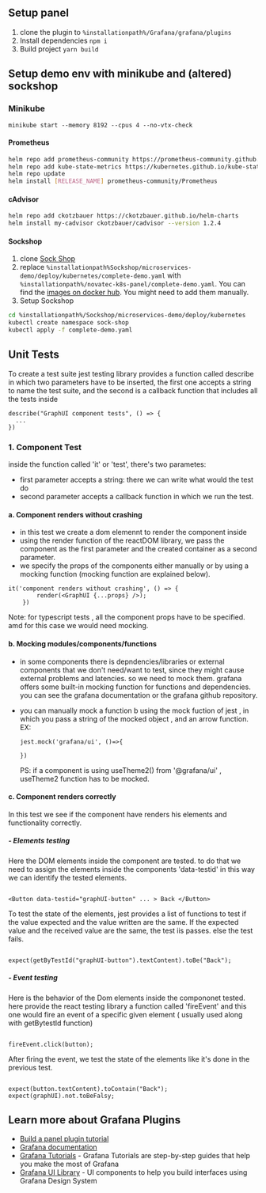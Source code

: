 ## Setup panel

1. clone the plugin to `%installationpath%/Grafana/grafana/plugins`
2. Install dependencies `npm i`
3. Build project `yarn build`

## Setup demo env with minikube and (altered) sockshop

### Minikube

```
minikube start --memory 8192 --cpus 4 --no-vtx-check
```

#### Prometheus

```BASH
helm repo add prometheus-community https://prometheus-community.github.io/helm-charts
helm repo add kube-state-metrics https://kubernetes.github.io/kube-state-metrics
helm repo update
helm install [RELEASE_NAME] prometheus-community/Prometheus
```

#### cAdvisor

```BASH
helm repo add ckotzbauer https://ckotzbauer.github.io/helm-charts
helm install my-cadvisor ckotzbauer/cadvisor --version 1.2.4
```

#### Sockshop

1. clone [Sock Shop](https://github.com/microservices-demo/microservices-demo)
2. replace `%installationpath%Sockshop/microservices-demo/deploy/kubernetes/complete-demo.yaml` with `%installationpath%/novatec-k8s-panel/complete-demo.yaml`. You can find the [images on docker hub](https://hub.docker.com/u/thesisphilip). You might need to add them manually.
3. Setup Sockshop

```BASH
cd %installationpath%/Sockshop/microservices-demo/deploy/kubernetes
kubectl create namespace sock-shop
kubectl apply -f complete-demo.yaml
```

## Unit Tests

To create a test suite jest testing library provides a function called describe in which two parameters have to be inserted, the first one accepts a string to name the test suite, and the second is a callback function that includes all the tests inside

```
describe("GraphUI component tests", () => {
  ...
})
```

### 1. Component Test

inside the function called 'it' or 'test', there's two parametes:

- first parameter accepts a string: there we can write what would the test do
- second parameter accepts a callback function in which we run the test.

#### a. Component renders without crashing

- in this test we create a dom elemennt to render the component inside
- using the render function of the reactDOM library, we pass the component as the first parameter and the created container as a second parameter.
- we specify the props of the components either manually or by using a mocking function (mocking function are explained below).

```
it('component renders without crashing', () => {
        render(<GraphUI {...props} />);
    })
```

Note: for typescript tests , all the component props have to be specified. amd for this case we would need mocking.

#### b. Mocking modules/components/functions

- in some components there is depndencies/libraries or external components that we don't need/want to test, since they might cause external problems and latencies. so we need to mock them. grafana offers some built-in mocking function for functions and dependencies. you can see the grafana documentation or the grafana github repository.
- you can manually mock a function b using the mock fuction of jest , in which you pass a string of the mocked object , and an arrow function. EX:

  ```
  jest.mock('grafana/ui', ()=>{

  })
  ```

  PS: if a component is using useTheme2() from '@grafana/ui' , useTheme2 function has to be mocked.

#### c. Component renders correctly

In this test we see if the component have renders his elements and functionality correctly.

##### - Elements testing

Here the DOM elements inside the component are tested. to do that we need to assign the elements inside the components 'data-testid' in this way we can identify the tested elements.

```

<Button data-testid="graphUI-button" ... > Back </Button>

```

To test the state of the elements, jest provides a list of functions to
test if the value expected and the value written are the same.
If the expected value and the received value are the same, the test iis passes. else the test fails.

```

expect(getByTestId("graphUI-button").textContent).toBe("Back");

```

##### - Event testing

Here is the behavior of the Dom elements inside the compononet tested. here provide the react testing library a function called 'fireEvent' and this one would fire an event of a specific given element ( usually used along with getBytestId function)

```

fireEvent.click(button);

```

After firing the event, we test the state of the elements like it's done in the previous test.

```

expect(button.textContent).toContain("Back");
expect(graphUI).not.toBeFalsy;

```

## Learn more about Grafana Plugins

- [Build a panel plugin tutorial](https://grafana.com/tutorials/build-a-panel-plugin)
- [Grafana documentation](https://grafana.com/docs/)
- [Grafana Tutorials](https://grafana.com/tutorials/) - Grafana Tutorials are step-by-step guides that help you make the most of Grafana
- [Grafana UI Library](https://developers.grafana.com/ui) - UI components to help you build interfaces using Grafana Design System

